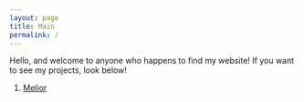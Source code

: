 ```yaml
---
layout: page
title: Main
permalink: /
---
```


Hello, and welcome to anyone who happens to find my website! If you want to see my projects, look below!

1. [Melior](./melior/)

